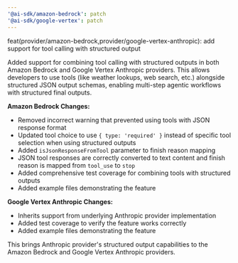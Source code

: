 ```yaml
---
'@ai-sdk/amazon-bedrock': patch
'@ai-sdk/google-vertex': patch
---
```


feat(provider/amazon-bedrock,provider/google-vertex-anthropic): add support for tool calling with structured output

Added support for combining tool calling with structured outputs in both Amazon Bedrock and Google Vertex Anthropic providers. This allows developers to use tools (like weather lookups, web search, etc.) alongside structured JSON output schemas, enabling multi-step agentic workflows with structured final outputs.

**Amazon Bedrock Changes:**

- Removed incorrect warning that prevented using tools with JSON response format
- Updated tool choice to use `{ type: 'required' }` instead of specific tool selection when using structured outputs
- Added `isJsonResponseFromTool` parameter to finish reason mapping
- JSON tool responses are correctly converted to text content and finish reason is mapped from `tool_use` to `stop`
- Added comprehensive test coverage for combining tools with structured outputs
- Added example files demonstrating the feature

**Google Vertex Anthropic Changes:**

- Inherits support from underlying Anthropic provider implementation
- Added test coverage to verify the feature works correctly
- Added example files demonstrating the feature

This brings Anthropic provider's structured output capabilities to the Amazon Bedrock and Google Vertex Anthropic providers.
